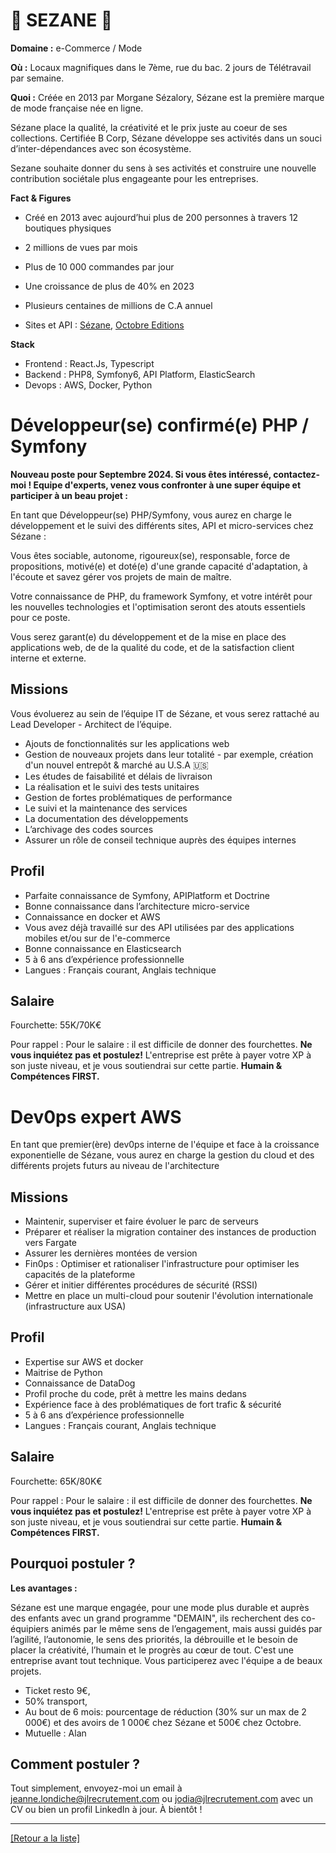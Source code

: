 # 👚 SEZANE 👚

**Domaine :** e-Commerce / Mode

**Où :** Locaux magnifiques dans le 7ème, rue du bac. 2 jours de Télétravail par semaine. 

**Quoi :** Créée en 2013 par Morgane Sézalory, Sézane est la première marque de mode française née en ligne.

Sézane place la qualité, la créativité et le prix juste au coeur de ses collections. Certifiée B Corp, Sézane développe ses activités dans un souci d’inter-dépendances avec son écosystème. 

Sezane souhaite donner du sens à ses activités et construire une nouvelle contribution sociétale plus engageante pour les entreprises.  

**Fact & Figures**

* Créé en 2013 avec aujourd’hui plus de 200 personnes à travers 12 boutiques physiques
* 2 millions de vues par mois 
* Plus de 10 000 commandes par jour
* Une croissance de plus de 40% en 2023
* Plusieurs centaines de millions de C.A annuel

* Sites et API : <a href="https://www.sezane.com/fr">Sézane</a>, <a href="https://www.octobre-editions.com/fr">Octobre Editions</a>

**Stack**

* Frontend : React.Js, Typescript 
* Backend : PHP8, Symfony6, API Platform, ElasticSearch
* Devops : AWS, Docker, Python


# Développeur(se) confirmé(e) PHP / Symfony 

**Nouveau poste pour Septembre 2024. Si vous êtes intéressé, contactez-moi ! Equipe d'experts, venez vous confronter à une super équipe et participer à un beau projet :** 

En tant que Développeur(se) PHP/Symfony, vous aurez en charge le développement et le suivi des différents sites, API et micro-services chez Sézane :

Vous êtes sociable, autonome, rigoureux(se), responsable, force de propositions, motivé(e) et doté(e) d'une grande capacité d'adaptation, à l'écoute et savez gérer vos projets de main de maître.

Votre connaissance de PHP, du framework Symfony, et votre intérêt pour les nouvelles technologies et l'optimisation seront des atouts essentiels pour ce poste.

Vous serez garant(e) du développement et de la mise en place des applications web, de de la qualité du code, et de la satisfaction client interne et externe.

## Missions

Vous évoluerez au sein de l’équipe IT de Sézane, et vous serez rattaché au Lead Developer - Architect de l’équipe.

* Ajouts de fonctionnalités sur les applications web
* Gestion de nouveaux projets dans leur totalité - par exemple, création d'un nouvel entrepôt & marché au U.S.A 🇺🇸
* Les études de faisabilité et délais de livraison
* La réalisation et le suivi des tests unitaires
* Gestion de fortes problématiques de performance
* Le suivi et la maintenance des services
* La documentation des développements
* L’archivage des codes sources
* Assurer un rôle de conseil technique auprès des équipes internes

## Profil

* Parfaite connaissance de Symfony, APIPlatform et Doctrine
* Bonne connaissance dans l’architecture micro-service
* Connaissance en docker et AWS
* Vous avez déjà travaillé sur des API utilisées par des applications mobiles et/ou sur de l'e-commerce
* Bonne connaissance en Elasticsearch
* 5 à 6 ans d’expérience professionnelle
* Langues : Français courant, Anglais technique

## Salaire 

Fourchette: 55K/70K€ 

Pour rappel :  Pour le salaire : il est difficile de donner des fourchettes. **Ne vous inquiétez pas et postulez!** L'entreprise est prête à payer votre XP à son juste niveau, et je vous soutiendrai sur cette partie. **Humain & Compétences FIRST.**


# Dev0ps expert AWS

En tant que premier(ère) dev0ps interne de l'équipe et face à la croissance exponentielle de Sézane, vous aurez en charge la gestion du cloud et des différents projets futurs au niveau de l'architecture

## Missions

* Maintenir, superviser et faire évoluer le parc de serveurs
* Préparer et réaliser la migration container des instances de production vers Fargate
* Assurer les dernières montées de version
* Fin0ps : Optimiser et rationaliser l'infrastructure pour optimiser les capacités de la plateforme
* Gérer et initier différentes procédures de sécurité (RSSI)
* Mettre en place un multi-cloud pour soutenir l'évolution internationale (infrastructure aux USA)

## Profil

* Expertise sur AWS et docker 
* Maitrise de Python
* Connaissance de DataDog
* Profil proche du code, prêt à mettre les mains dedans
* Expérience face à des problématiques de fort trafic & sécurité
* 5 à 6 ans d’expérience professionnelle
* Langues : Français courant, Anglais technique

## Salaire 

Fourchette: 65K/80K€ 

Pour rappel :  Pour le salaire : il est difficile de donner des fourchettes. **Ne vous inquiétez pas et postulez!** L'entreprise est prête à payer votre XP à son juste niveau, et je vous soutiendrai sur cette partie. **Humain & Compétences FIRST.**


## Pourquoi postuler ?

**Les avantages :** 

Sézane est une marque engagée, pour une mode plus durable et auprès des enfants avec un grand programme "DEMAIN", ils recherchent des co-équipiers animés par le même sens de l’engagement, mais aussi guidés par l’agilité, l’autonomie, le sens des priorités, la débrouille et le besoin de placer la créativité, l’humain et le progrès au cœur de tout.
C'est une entreprise avant tout technique. Vous participerez avec l'équipe a de beaux projets.

* Ticket resto 9€, 
* 50% transport, 
* Au bout de 6 mois: pourcentage de réduction (30% sur un max de 2 000€) et des avoirs de 1 000€ chez Sézane et 500€ chez Octobre.
* Mutuelle : Alan



## Comment postuler ?

Tout simplement, envoyez-moi un email à jeanne.londiche@jlrecrutement.com ou jodia@jlrecrutement.com avec un CV ou bien un profil LinkedIn à jour. À bientôt ! 

----
<a href="https://github.com/jlondiche/job-board-php/blob/master/README.md">[Retour a la liste]</a>
